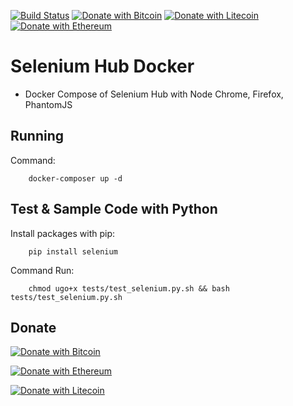 [![Build Status](https://travis-ci.org/vietdien2005/selenium-hub-docker.svg?branch=master)](https://travis-ci.org/vietdien2005/selenium-hub-docker) [![Donate with Bitcoin](https://en.cryptobadges.io/badge/micro/1KKeoHcvfErak1bQq92uDuCXmcpEtT2ufE)](https://en.cryptobadges.io/donate/1KKeoHcvfErak1bQq92uDuCXmcpEtT2ufE) [![Donate with Litecoin](https://en.cryptobadges.io/badge/micro/LKqoLFQnxjY672rKjCk1NhXiCoDLcQDtnz)](https://en.cryptobadges.io/donate/LKqoLFQnxjY672rKjCk1NhXiCoDLcQDtnz) [![Donate with Ethereum](https://en.cryptobadges.io/badge/micro/0x93c1D92d120861C9Bc6b1A3aa90809e4da2c0D68)](https://en.cryptobadges.io/donate/0x93c1D92d120861C9Bc6b1A3aa90809e4da2c0D68)

# Selenium Hub Docker

- Docker Compose of Selenium Hub with Node Chrome, Firefox, PhantomJS

## Running

Command:
```
    docker-composer up -d
```

## Test & Sample Code with Python

Install packages with pip:

```
    pip install selenium
```

Command Run:
```
    chmod ugo+x tests/test_selenium.py.sh && bash tests/test_selenium.py.sh
```

## Donate

[![Donate with Bitcoin](https://en.cryptobadges.io/badge/big/1KKeoHcvfErak1bQq92uDuCXmcpEtT2ufE)](https://en.cryptobadges.io/donate/1KKeoHcvfErak1bQq92uDuCXmcpEtT2ufE)

[![Donate with Ethereum](https://en.cryptobadges.io/badge/big/0x93c1D92d120861C9Bc6b1A3aa90809e4da2c0D68)](https://en.cryptobadges.io/donate/0x93c1D92d120861C9Bc6b1A3aa90809e4da2c0D68)

[![Donate with Litecoin](https://en.cryptobadges.io/badge/big/LKqoLFQnxjY672rKjCk1NhXiCoDLcQDtnz?showBalance=true)](https://en.cryptobadges.io/donate/LKqoLFQnxjY672rKjCk1NhXiCoDLcQDtnz)